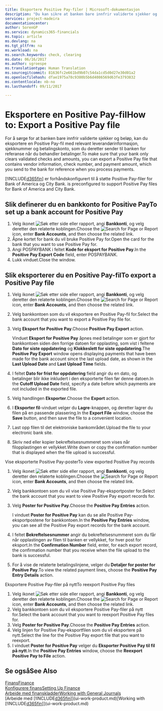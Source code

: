 ```yaml
---
title: Eksportere Positive Pay-filer | Microsoft-dokumentasjon
description: "Du kan sikre at banken bare innfrir validerte sjekker og beløp, ved å eksportere en Positive Pay-fil som inneholder leverandør-og betalingsinformasjon."
services: project-madeira
documentationcenter: 
author: SorenGP
ms.service: dynamics365-financials
ms.topic: article
ms.devlang: na
ms.tgt_pltfrm: na
ms.workload: na
ms.search.keywords: check, clearing
ms.date: 06/16/2017
ms.author: sgroespe
ms.translationtype: Human Translation
ms.sourcegitcommit: 81636fc2e661bd9b07c54da1cd5d0d27e30d01a2
ms.openlocfilehash: dfae1975a78c9380b5b6d4086569d63fe3793832
ms.contentlocale: nb-no
ms.lasthandoff: 09/11/2017

---
```

# <a name="how-to-export-a-positive-pay-file"></a><span data-ttu-id="64291-103">Eksportere en Positive Pay-fil</span><span class="sxs-lookup"><span data-stu-id="64291-103">How to: Export a Positive Pay file</span></span>
<span data-ttu-id="64291-104">For å sørge for at banken bare innfrir validerte sjekker og beløp, kan du eksportere en Positive Pay-fil med relevant leverandørinformasjon, sjekknummer og betalingskonto, som du deretter sender til banken for referanse når du behandler betalinger.</span><span class="sxs-lookup"><span data-stu-id="64291-104">To make sure that your bank only clears validated checks and amounts, you can export a Positive Pay file that contains vendor information, check number, and payment amount, which you send to the bank for reference when you process payments.</span></span>

[!INCLUDE[d365fin](includes/d365fin_md.md)]<span data-ttu-id="64291-105"> er forhåndskonfigurert til å støtte Positive Pay-filer for Bank of America og City Bank.</span><span class="sxs-lookup"><span data-stu-id="64291-105"> is preconfigured to support Positive Pay files for Bank of America and City Bank.</span></span>

## <a name="to-set-up-a-bank-account-for-positive-pay"></a><span data-ttu-id="64291-106">Slik definerer du en bankkonto for Positive Pay</span><span class="sxs-lookup"><span data-stu-id="64291-106">To set up a bank account for Positive Pay</span></span>
1. <span data-ttu-id="64291-107">Velg ikonet ![Søk etter side eller rapport](media/ui-search/search_small.png "Ikonet Søk etter side eller rapport"), angi **Bankkonti**, og velg deretter den relaterte koblingen.</span><span class="sxs-lookup"><span data-stu-id="64291-107">Choose the ![Search for Page or Report](media/ui-search/search_small.png "Search for Page or Report icon") icon, enter **Bank Accounts**, and then choose the related link.</span></span>
2. <span data-ttu-id="64291-108">Åpne kortet for bank du vil bruke Positive Pay for.</span><span class="sxs-lookup"><span data-stu-id="64291-108">Open the card for the bank that you want to use Positive Pay for.</span></span>
3. <span data-ttu-id="64291-109">Angi POSPAYBANK i feltet **Kode for eksport for Positive Pay**.</span><span class="sxs-lookup"><span data-stu-id="64291-109">In the **Positive Pay Export Code** field, enter POSPAYBANK.</span></span>
4. <span data-ttu-id="64291-110">Lukk vinduet.</span><span class="sxs-lookup"><span data-stu-id="64291-110">Close the window.</span></span>

## <a name="to-export-a-positive-pay-file"></a><span data-ttu-id="64291-111">Slik eksporterer du en Positive Pay-fil</span><span class="sxs-lookup"><span data-stu-id="64291-111">To export a Positive Pay file</span></span>
1. <span data-ttu-id="64291-112">Velg ikonet ![Søk etter side eller rapport](media/ui-search/search_small.png "Ikonet Søk etter side eller rapport"), angi **Bankkonti**, og velg deretter den relaterte koblingen.</span><span class="sxs-lookup"><span data-stu-id="64291-112">Choose the ![Search for Page or Report](media/ui-search/search_small.png "Search for Page or Report icon") icon, enter **Bank Accounts**, and then choose the related link.</span></span>
2. <span data-ttu-id="64291-113">Velg bankkontoen som du vil eksportere en Positive Pay-fil for.</span><span class="sxs-lookup"><span data-stu-id="64291-113">Select the bank account that you want to export a Positive Pay file for.</span></span>
3. <span data-ttu-id="64291-114">Velg **Eksport for Positive Pay**.</span><span class="sxs-lookup"><span data-stu-id="64291-114">Choose **Positive Pay Export** action.</span></span>

    <span data-ttu-id="64291-115">Vinduet **Eksport for Positive Pay** åpnes med betalinger som er gjort for bankkontoen siden den forrige datoen for opplasting, som vist i feltene **Dato for siste oppdatering** og **Klokkeslett for siste oppdatering**.</span><span class="sxs-lookup"><span data-stu-id="64291-115">The **Positive Pay Export** window opens displaying payments that have been made for the bank account since the last upload date, as shown in the **Last Upload Date** and **Last Upload Time** fields.</span></span>
4. <span data-ttu-id="64291-116">I feltet **Dato for frist for oppdatering** field angir du en dato, og betalinger blir ikke inkludert i den eksporterte filen før denne datoen.</span><span class="sxs-lookup"><span data-stu-id="64291-116">In the **Cutoff Upload Date** field, specify a date before which payments are not included in the exported file.</span></span>
5. <span data-ttu-id="64291-117">Velg handlingen **Eksporter**.</span><span class="sxs-lookup"><span data-stu-id="64291-117">Choose the **Export** action.</span></span>
6. <span data-ttu-id="64291-118">I **Eksporter fil**-vinduet velger du **Lagre**-knappen, og deretter lagrer du filen på en passende plassering.</span><span class="sxs-lookup"><span data-stu-id="64291-118">In the **Export File** window, choose the **Save** button, and then save the file to a convenient location.</span></span>
7. <span data-ttu-id="64291-119">Last opp filen til det elektroniske bankområdet.</span><span class="sxs-lookup"><span data-stu-id="64291-119">Upload the file to your electronic bank site.</span></span>
8. <span data-ttu-id="64291-120">Skriv ned eller kopier bekreftelsesnummeret som vises når filopplastingen er vellykket.</span><span class="sxs-lookup"><span data-stu-id="64291-120">Write down or copy the confirmation number that is displayed when the file upload is successful.</span></span>

<span data-ttu-id="64291-121">Vise eksporterte Positive Pay-poster</span><span class="sxs-lookup"><span data-stu-id="64291-121">To view exported Positive Pay records</span></span>

1. <span data-ttu-id="64291-122">Velg ikonet ![Søk etter side eller rapport](media/ui-search/search_small.png "Ikonet Søk etter side eller rapport"), angi **Bankkonti**, og velg deretter den relaterte koblingen.</span><span class="sxs-lookup"><span data-stu-id="64291-122">Choose the ![Search for Page or Report](media/ui-search/search_small.png "Search for Page or Report icon") icon, enter **Bank Accounts**, and then choose the related link.</span></span>
2. <span data-ttu-id="64291-123">Velg bankkontoen som du vil vise Positive Pay-eksportposter for.</span><span class="sxs-lookup"><span data-stu-id="64291-123">Select the bank account that you want to view Positive Pay export records for.</span></span>
3. <span data-ttu-id="64291-124">Velg **Poster for Positive Pay**.</span><span class="sxs-lookup"><span data-stu-id="64291-124">Choose the **Positive Pay Entries** action.</span></span>

    <span data-ttu-id="64291-125">I vinduet **Poster for Positive Pay** kan du se alle Positive Pay-eksportpostene for bankkontoen.</span><span class="sxs-lookup"><span data-stu-id="64291-125">In the **Positive Pay Entries** window, you can see all the Positive Pay export records for the bank account.</span></span>
4. <span data-ttu-id="64291-126">I feltet **Bekreftelsesnummer** angir du bekreftelsesnummeret som du får når opplastingen av filen til banken er vellykket, for hver post for eksport.</span><span class="sxs-lookup"><span data-stu-id="64291-126">In the **Confirmation Number** field, enter, for each export record, the confirmation number that you receive when the file upload to the bank is successful.</span></span>
5. <span data-ttu-id="64291-127">For å vise de relaterte betalingslinjene, velger du **Detaljer for poster for Positive Pay**.</span><span class="sxs-lookup"><span data-stu-id="64291-127">To view the related payment lines, choose the **Positive Pay Entry Details** action.</span></span>

<span data-ttu-id="64291-128">Eksportere Positive Pay-filer på nytt</span><span class="sxs-lookup"><span data-stu-id="64291-128">To reexport Positive Pay files</span></span>

1. <span data-ttu-id="64291-129">Velg ikonet ![Søk etter side eller rapport](media/ui-search/search_small.png "Ikonet Søk etter side eller rapport"), angi **Bankkonti**, og velg deretter den relaterte koblingen.</span><span class="sxs-lookup"><span data-stu-id="64291-129">Choose the ![Search for Page or Report](media/ui-search/search_small.png "Search for Page or Report icon") icon, enter **Bank Accounts**, and then choose the related link.</span></span>
2. <span data-ttu-id="64291-130">Velg bankkontoen som du vil eksportere Positive Pay-filer på nytt for.</span><span class="sxs-lookup"><span data-stu-id="64291-130">Select the bank account that you want to reexport Positive Pay files for.</span></span>
3. <span data-ttu-id="64291-131">Velg **Poster for Positive Pay**.</span><span class="sxs-lookup"><span data-stu-id="64291-131">Choose the **Positive Pay Entries** action.</span></span>
4. <span data-ttu-id="64291-132">Velg linjen for Positive Pay-eksportfilen som du vil eksportere på nytt.</span><span class="sxs-lookup"><span data-stu-id="64291-132">Select the line for the Positive Pay export file that you want to reexport.</span></span>
5. <span data-ttu-id="64291-133">I vinduet **Poster for Positive Pay** velger du **Eksporter Positive Pay til fil på nytt**.</span><span class="sxs-lookup"><span data-stu-id="64291-133">In the **Positive Pay Entries** window, choose the **Reexport Positive Pay to File** action.</span></span>

## <a name="see-also"></a><span data-ttu-id="64291-134">Se også</span><span class="sxs-lookup"><span data-stu-id="64291-134">See Also</span></span>
[<span data-ttu-id="64291-135">Finans</span><span class="sxs-lookup"><span data-stu-id="64291-135">Finance</span></span>](finance.md)  
[<span data-ttu-id="64291-136">Konfigurere finans</span><span class="sxs-lookup"><span data-stu-id="64291-136">Setting Up Finance</span></span>](finance-setup-finance.md)  
[<span data-ttu-id="64291-137">Arbeide med finanskladder</span><span class="sxs-lookup"><span data-stu-id="64291-137">Working with General Journals</span></span>](ui-work-general-journals.md)  
<span data-ttu-id="64291-138">[Arbeide med [!INCLUDE[d365fin](includes/d365fin_md.md)]](ui-work-product.md)</span><span class="sxs-lookup"><span data-stu-id="64291-138">[Working with [!INCLUDE[d365fin](includes/d365fin_md.md)]](ui-work-product.md)</span></span>

